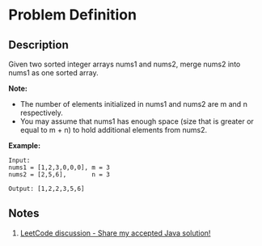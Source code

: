 # Problem Definition

## Description

Given two sorted integer arrays nums1 and nums2, merge nums2 into nums1 as one sorted array.

**Note:**

* The number of elements initialized in nums1 and nums2 are m and n respectively.
* You may assume that nums1 has enough space (size that is greater or equal to m + n) to hold additional elements from nums2.

**Example:**

```text
Input:
nums1 = [1,2,3,0,0,0], m = 3
nums2 = [2,5,6],       n = 3

Output: [1,2,2,3,5,6]
```

## Notes

1. [LeetCode discussion - Share my accepted Java solution!](https://leetcode.com/explore/interview/card/top-interview-questions-easy/96/sorting-and-searching/587/discuss/29578/Share-my-accepted-Java-solution!)